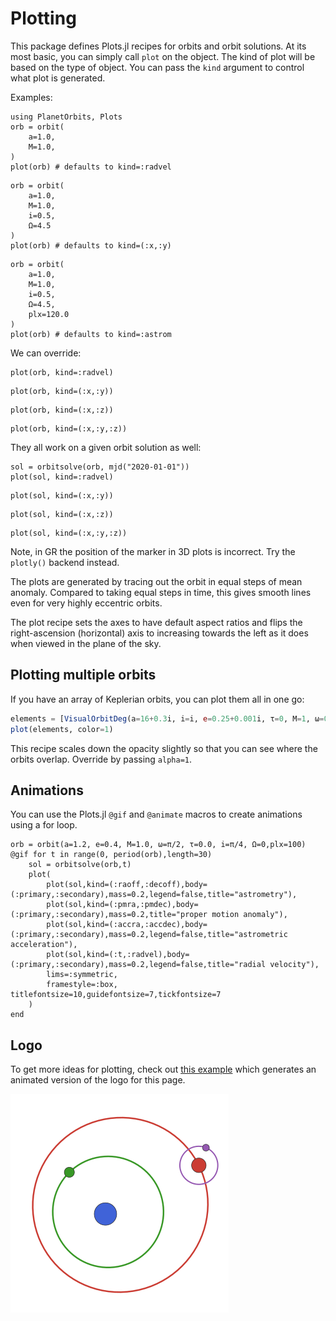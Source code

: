 # Plotting

This package defines Plots.jl recipes for orbits and orbit solutions.
At its most basic, you can simply call `plot` on the object. The kind 
of plot will be based on the type of object. You can pass the `kind`
argument to control what plot is generated.

Examples:
```@example 1
using PlanetOrbits, Plots
orb = orbit(
    a=1.0,
    M=1.0,
)
plot(orb) # defaults to kind=:radvel
```

```@example 1
orb = orbit(
    a=1.0,
    M=1.0,
    i=0.5,
    Ω=4.5
)
plot(orb) # defaults to kind=(:x,:y)
```

```@example 1
orb = orbit(
    a=1.0,
    M=1.0,
    i=0.5,
    Ω=4.5,
    plx=120.0
)
plot(orb) # defaults to kind=:astrom
```

We can override:
```@example 1
plot(orb, kind=:radvel)
```
```@example 1
plot(orb, kind=(:x,:y))
```
```@example 1
plot(orb, kind=(:x,:z))
```
```@example 1
plot(orb, kind=(:x,:y,:z))
```


They all work on a given orbit solution as well:
```@example 1
sol = orbitsolve(orb, mjd("2020-01-01"))
plot(sol, kind=:radvel)
```
```@example 1
plot(sol, kind=(:x,:y))
```
```@example 1
plot(sol, kind=(:x,:z))
```
```@example 1
plot(sol, kind=(:x,:y,:z))
```
Note, in GR the position of the marker in 3D plots is incorrect. Try the `plotly()` backend instead.

The plots are generated by tracing out the orbit in equal steps of mean anomaly. 
Compared to taking equal steps in time, this gives smooth lines even for very highly
eccentric orbits.

The plot recipe sets the axes to have default aspect ratios and flips the right-ascension (horizontal) axis to increasing towards the left as it does when viewed in the plane of the sky.


## Plotting multiple orbits
If you have an array of Keplerian orbits, you can plot them all in one go:
```julia
elements = [VisualOrbitDeg(a=16+0.3i, i=i, e=0.25+0.001i, τ=0, M=1, ω=0, Ω=120, plx=35) for i in 1:1:90]
plot(elements, color=1)
```
This recipe scales down the opacity slightly so that you can see where the orbits overlap. Override by passing `alpha=1`.


## Animations
You can use the Plots.jl `@gif` and `@animate` macros to create animations using a for loop.

```@example 1
orb = orbit(a=1.2, e=0.4, M=1.0, ω=π/2, τ=0.0, i=π/4, Ω=0,plx=100)
@gif for t in range(0, period(orb),length=30)
    sol = orbitsolve(orb,t)
    plot(
        plot(sol,kind=(:raoff,:decoff),body=(:primary,:secondary),mass=0.2,legend=false,title="astrometry"),
        plot(sol,kind=(:pmra,:pmdec),body=(:primary,:secondary),mass=0.2,title="proper motion anomaly"),
        plot(sol,kind=(:accra,:accdec),body=(:primary,:secondary),mass=0.2,legend=false,title="astrometric acceleration"),
        plot(sol,kind=(:t,:radvel),body=(:primary,:secondary),mass=0.2,legend=false,title="radial velocity"),
        lims=:symmetric,
        framestyle=:box, titlefontsize=10,guidefontsize=7,tickfontsize=7
    )
end
```


## Logo
To get more ideas for plotting, check out [this example](https://github.com/sefffal/PlanetOrbits.jl/blob/master/docs/logo.jl) which generates an animated version of the logo for this page.

![orbit logo](assets/logo.gif)